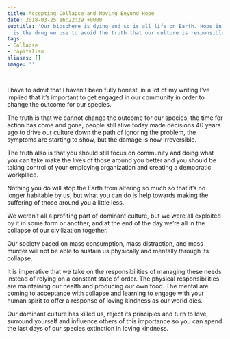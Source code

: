 ```yaml
---
title: Accepting Collapse and Moving Beyond Hope
date: 2018-03-25 16:22:29 +0000
subtitle: 'Our biosphere is dying and so is all life on Earth. Hope in “a solution”
  is the drug we use to avoid the truth that our culture is responsible. '
tags:
- Collapse
- capitalism
aliases: []
image: ''

---
```

I have to admit that I haven’t been fully honest, in a lot of my writing I’ve implied that it’s important to get engaged in our community in order to change the outcome for our species.

The truth is that we cannot change the outcome for our species, the time for action has come and gone, people still alive today made decisions 40 years ago to drive our culture down the path of ignoring the problem, the symptoms are starting to show, but the damage is now irreversible.

The truth also is that you should still focus on community and doing what you can take make the lives of those around you better and you should be taking control of your employing organization and creating a democratic workplace.

Nothing you do will stop the Earth from altering so much so that it’s no longer habitable by us, but what you can do is help towards making the suffering of those around you a little less.

We weren’t all a profiting part of dominant culture, but we were all exploited by it in some form or another, and at the end of the day we’re all in the collapse of our civilization together.

Our society based on mass consumption, mass distraction, and mass murder will not be able to sustain us physically and mentally through its collapse.

It is imperative that we take on the responsibilities of managing these needs instead of relying on a constant state of order. The physical responsibilities are maintaining our health and producing our own food. The mental are coming to acceptance with collapse and learning to engage with your human spirit to offer a response of loving kindness as our world dies.

Our dominant culture has killed us, reject its principles and turn to love, surround yourself and influence others of this importance so you can spend the last days of our species extinction in loving kindness.